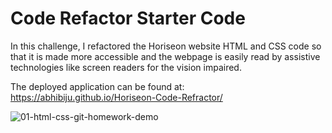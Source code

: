 # Code Refactor Starter Code

In this challenge, I refactored the Horiseon website HTML and CSS code so that it is made more accessible and the webpage is easily read by assistive technologies like screen readers for the vision impaired.

The deployed application can be found at: <https://abhibiju.github.io/Horiseon-Code-Refractor/>

![01-html-css-git-homework-demo](https://user-images.githubusercontent.com/83188832/121594274-d8294880-ca0a-11eb-8791-01d149977c13.png)
